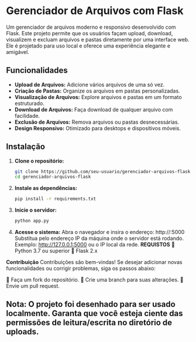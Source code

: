 # Gerenciador de Arquivos com Flask

Um gerenciador de arquivos moderno e responsivo desenvolvido com Flask. Este projeto permite que os usuários façam upload, download, visualizem e excluam arquivos e pastas diretamente por uma interface web. Ele é projetado para uso local e oferece uma experiência elegante e amigável.

## Funcionalidades
- **Upload de Arquivos:** Adicione vários arquivos de uma só vez.
- **Criação de Pastas:** Organize os arquivos em pastas personalizadas.
- **Visualização de Arquivos:** Explore arquivos e pastas em um formato estruturado.
- **Download de Arquivos:** Faça download de qualquer arquivo com facilidade.
- **Exclusão de Arquivos:** Remova arquivos ou pastas desnecessárias.
- **Design Responsivo:** Otimizado para desktops e dispositivos móveis.

## Instalação
1. **Clone o repositório:**
   ```bash
   git clone https://github.com/seu-usuario/gerenciador-arquivos-flask.git
   cd gerenciador-arquivos-flask
2. **Instale as dependências:**
   ```bash
   pip install -r requirements.txt
3. **Inicie o servidor:**
   ```bash
   python app.py
4. **Acesse o sistema:**
   Abra o navegador e insira o endereço: http://<IP-DA-MAQUINA>:5000
   Substitua <IP-DA-MAQUINA> pelo endereço IP da máquina onde o servidor está rodando. Exemplo: http://127.0.0.1:5000 ou o IP local da rede.
**REQUISTOS**
🔸 Python 3.7 ou superior
🔸 Flask 2.x

**Contribuição**
Contribuições são bem-vindas! Se desejar adicionar novas funcionalidades ou corrigir problemas, siga os passos abaixo:

🔸 Faça um fork do repositório.
🔸 Crie uma branch para suas alterações.
🔸 Envie um pull request.

## Nota: O projeto foi desenhado para ser usado localmente. Garanta que você esteja ciente das permissões de leitura/escrita no diretório de uploads.
   
   
